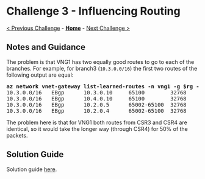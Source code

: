 # Challenge 3 - Influencing Routing

[< Previous Challenge](./02-enable_bgp.md) - **[Home](./README.md)** - [Next Challenge >](./04-filtering.md)

## Notes and Guidance

The problem is that VNG1 has two equally good routes to go to each of the branches. For example, for branch3 (`10.3.0.0/16`) the first two routes of the following output are equal:

<pre>
<b>az network vnet-gateway list-learned-routes -n vng1 -g $rg -o table | grep 10.3.0.0/16</b>
10.3.0.0/16   EBgp      10.3.0.10     65100        32768     10.3.0.10
10.3.0.0/16   EBgp      10.4.0.10     65100        32768     10.4.0.10
10.3.0.0/16   EBgp      10.2.0.5      65002-65100  32768     10.2.0.5
10.3.0.0/16   EBgp      10.2.0.4      65002-65100  32768     10.2.0.4
</pre>

The problem here is that for VNG1 both routes from CSR3 and CSR4 are identical, so it would take the longer way (through CSR4) for 50% of the packets.

## Solution Guide

Solution guide [here](./Solutions/03_Solution.md).
